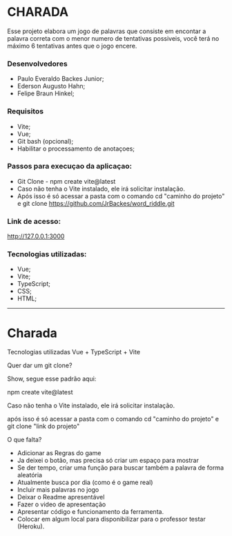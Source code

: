 
<h1> CHARADA </h1>

Esse projeto elabora um jogo de palavras que consiste em encontar a palavra correta com o menor numero de tentativas possiveis, você terá no máximo 6 tentativas antes que o jogo encere.

### Desenvolvedores
- Paulo Everaldo Backes Junior;
- Ederson Augusto Hahn;
- Felipe Braun Hinkel;

### Requisitos
- Vite;
- Vue;
- Git bash (opcional);
- Habilitar o processamento de anotaçoes;

### Passos para execuçao da aplicaçao:
- Git Clone - npm create vite@latest
- Caso não tenha o Vite instalado, ele irá solicitar instalação.
- Após isso é só acessar a pasta com o comando cd "caminho do projeto" e git clone https://github.com/JrBackes/word_riddle.git

 ### Link de acesso:
http://127.0.0.1:3000

### Tecnologias utilizadas:
- Vue;
- Vite;
- TypeScript;
- CSS;
- HTML;





*************************************************************************************
# Charada

Tecnologias utilizadas
Vue + TypeScript + Vite

Quer dar um git clone?

Show, segue esse padrão aqui:

npm create vite@latest

Caso não tenha o Vite instalado, ele irá solicitar instalação.

após isso é só acessar a pasta com o comando cd "caminho do projeto"
e git clone "link do projeto"


O que falta?
 - Adicionar as Regras do game
 -    Ja deixei o botão, mas precisa só criar um espaço para mostrar
 - Se der tempo, criar uma função para buscar também a palavra de forma aleatória
 -    Atualmente busca por dia (como é o game real)
 - Incluir mais palavras no jogo
 - Deixar o Readme apresentável
 - Fazer o video de apresentação
 -    Apresentar código e funcionamento da ferramenta.
 - Colocar em algum local para disponibilizar para o professor testar (Heroku).
